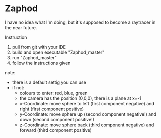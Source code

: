# Zaphod
I have no idea what I'm doing, but it's supposed to become a raytracer in the near future.

Instruction

1. pull from git with your IDE
2. build and open executable "Zaphod_master"
3. run "Zaphod_master"
4. follow the instructions given

note: 
- there is a default settig you can use
- if not:
   - colours to enter: red, blue, green
   - the camera has the position (0,0,0), there is a plane at x=-1
   - x-Coordinate: move sphere to left (first component negative) and right (first component positive)
   - y-Coordinate: move sphere up (second component negative!) and down (second component positive!)
   - z-Coordinate: move sphere back (third component negative) and forward (third component positive)
